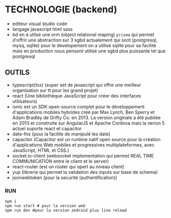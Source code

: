 # TECHNOLOGIE (backend)

- editeur visual studio code
- langage javascript html sass
- bd en à utilsé une orm (object relational maping) `prisma` qui permet d'offrir une abstraction sur 3 sgbd actualement qui sont (postgresql, mysq, sqlite) pour le developement
  on a utilisé sqlite pour sa facilité mais en production nous pensont utilisé une sgbd plus puissante tel que postgresql

## OUTILS

- typescript(tsx) (super set de javascript qui offre une meilleur organisation sur tt pour les grand projet)
- react (Une bibliothèque JavaScript pour créer des interfaces utilisateurs)
- ionic est un SDK open-source complet pour le développement d'applications mobiles hybrides créé par Max Lynch, Ben Sperry et Adam Bradley de Drifty Co. en 2013. La version originale a été publiée en 2013 et construite sur AngularJS et Apache Cordova mais la verion 5 actuel suporte react et capacitor
- date-fns (pour la facilite de manipulé les date)
- capacitor (Capacitor est un runtime natif open source pour la création d'applications Web mobiles et progressives multiplateformes, avec JavaScript, HTML et CSS.)
- socket.io-client (websocket implementation qui permet REAL TIME COMMUNICATION entre le client et le server)
- react-router (est un router qui opert au niveau client)
- yup (librerie qui permet la validation des inputs sur base de schema)
- jsonwebtoken (pour la securité (authentification))

### RUN

```
npm i
npm run start # pour la version web
npm run dev #pour la version android plus live reload

```
